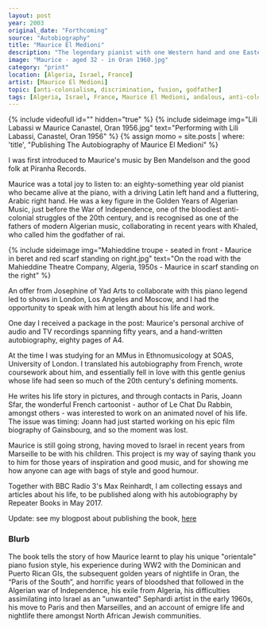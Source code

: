 ```yaml
---
layout: post
year: 2003
original_date: "Forthcoming"
source: "Autobiography"
title: "Maurice El Medioni"
description: "The legendary pianist with one Western hand and one Eastern hand"
image: "Maurice - aged 32 - in Oran 1960.jpg"
category: "print"
location: [Algeria, Israel, France]
artist: [Maurice El Medioni]
topic: [anti-colonialism, discrimination, fusion, godfather]
tags: [Algeria, Israel, France, Maurice El Medioni, andalous, anti-colonialism, discrimination, fusion, godfather]
---
```

{% include videofull id="" hidden="true" %}
{% include sideimage img="Lili Labassi w Maurice Canastel, Oran 1956.jpg" text="Performing with Lili Labassi, Canastel, Oran 1956" %}
{% assign momo = site.posts | where: 'title', "Publishing The Autobiography of Maurice El Medioni" %}

I was first introduced to Maurice's music by Ben Mandelson and the good folk at Piranha Records.

Maurice was a total joy to listen to: an eighty-something year old pianist who became alive at the piano, with a driving Latin left hand and a fluttering, Arabic right hand. He was a key figure in the Golden Years of Algerian Music, just before the War of Independence, one of the bloodiest anti-colonial struggles of the 20th century, and is recognised as one of the fathers of modern Algerian music, collaborating in recent years with Khaled, who called him the godfather of rai.

{% include sideimage img="Mahieddine troupe - seated in front - Maurice in beret and red scarf standing on right.jpg" text="On the road with the Mahieddine Theatre Company, Algeria, 1950s - Maurice in scarf standing on the right" %}

An offer from Josephine of Yad Arts to collaborate with this piano legend led to shows in London, Los Angeles and Moscow, and I had the opportunity to speak with him at length about his life and work.

One day I received a package in the post: Maurice's personal archive of audio and TV recordings spanning fifty years, and a hand-written autobiography, eighty pages of A4. 

At the time I was studying for an MMus in Ethnomusicology at SOAS, University of London. I translated his autobiography from French, wrote coursework about him, and essentially fell in love with this gentle genius whose life had seen so much of the 20th century's defining moments.

He writes his life story in pictures, and through contacts in Paris, Joann Sfar, the wonderful French cartoonist - author of Le Chat Du Rabbin, amongst others - was interested to work on an animated novel of his life. The issue was timing: Joann had just started working on his epic film biography of Gainsbourg, and so the moment was lost.

Maurice is still going strong, having moved to Israel in recent years from Marseille to be with his children. This project is my way of saying thank you to him for those years of inspiration and good music, and for showing me how anyone can age with bags of style and good humour.

Together with BBC Radio 3's Max Reinhardt, I am collecting essays and articles about his life, to be published along with his autobiography by Repeater Books in May 2017.

Update: see my blogpost about publishing the book, [here]({{momo[0].url}})

<h3>Blurb</h3>
The book tells the story of how Maurice learnt to play his unique "orientale" piano fusion style, his experience during WW2 with the Dominican and Puerto Rican GIs, the subsequent golden years of nightlife in Oran, the “Paris of the South”, and horrific years of bloodshed that followed in the Algerian war of Independence, his exile from Algeria, his difficulties assimilating into Israel as an "unwanted" Sephardi artist in the early 1960s, his move to Paris and then Marseilles, and an account of emigre life and nightlife there amongst North African Jewish communities.

